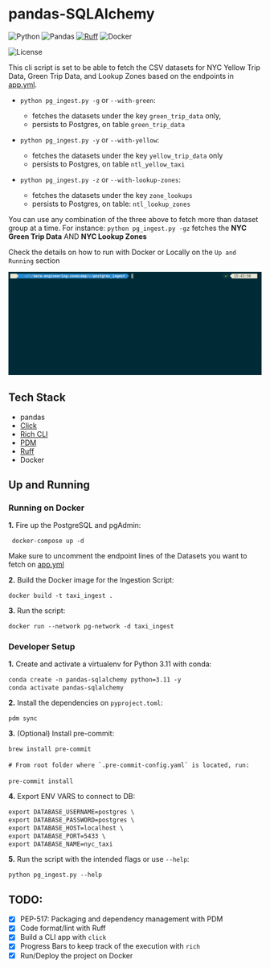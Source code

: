 # pandas-SQLAlchemy

![Python](https://img.shields.io/badge/Python-3.10_|_3.11-4B8BBE.svg?style=flat&logo=python&logoColor=FFD43B&labelColor=306998)
![Pandas](https://img.shields.io/badge/pandas-150458?style=flat&logo=pandas&logoColor=E70488&labelColor=150458)
[![Ruff](https://img.shields.io/endpoint?url=https://raw.githubusercontent.com/astral-sh/ruff/main/assets/badge/v2.json)](https://github.com/astral-sh/ruff)
![Docker](https://img.shields.io/badge/Docker-329DEE?style=flat&logo=docker&logoColor=white&labelColor=329DEE)

![License](https://img.shields.io/badge/license-CC--BY--SA--4.0-31393F?style=flat&logo=creativecommons&logoColor=black&labelColor=white)

This cli script is set to be able to fetch the CSV datasets for NYC Yellow Trip Data, Green Trip Data, and Lookup Zones
based on the endpoints in [app.yml](https://github.com/iobruno/data-engineering-zoomcamp/blob/master/week1/pandas_sqlalchemy/app.yml).

- `python pg_ingest.py -g` or `--with-green`:
  - fetches the datasets under the key `green_trip_data` only,
  - persists to Postgres, on table `green_trip_data`

- `python pg_ingest.py -y` or `--with-yellow`:
  - fetches the datasets under the key `yellow_trip_data` only
  - persists to Postgres, on table `ntl_yellow_taxi`

- `python pg_ingest.py -z` or `--with-lookup-zones`:
  - fetches the datasets under the key `zone_lookups`
  - persists to Postgres, on table: `ntl_lookup_zones`

You can use any combination of the three above to fetch more than dataset group at a time.
For instance: `python pg_ingest.py -gz` fetches the **NYC Green Trip Data** AND **NYC Lookup Zones**

Check the details on how to run with Docker or Locally on the `Up and Running` section

![data-eng-zoomcamp-postgres-ingest](https://github.com/iobruno/data-engineering-zoomcamp/blob/master/assets/week1_pg_ingest_cli.gif)


## Tech Stack
- pandas
- [Click](https://click.palletsprojects.com/en/latest/) 
- [Rich CLI](https://github.com/Textualize/rich)
- [PDM](https://pdm-project.org/latest/#installation)
- [Ruff](https://github.com/astral-sh/ruff)
- Docker


## Up and Running

### Running on Docker

**1.** Fire up the PostgreSQL and pgAdmin:
```shell
 docker-compose up -d
```

Make sure to uncomment the endpoint lines of the Datasets you want to
fetch on [app.yml](https://github.com/iobruno/data-engineering-zoomcamp/blob/master/week1/postgres_ingest/app.yml)

**2.** Build the Docker image for the Ingestion Script:
```shell
docker build -t taxi_ingest .
```

**3.** Run the script:
```shell
docker run --network pg-network -d taxi_ingest
```

### Developer Setup

**1.** Create and activate a virtualenv for Python 3.11 with conda:
```shell
conda create -n pandas-sqlalchemy python=3.11 -y
conda activate pandas-sqlalchemy
```

**2.** Install the dependencies on `pyproject.toml`:
```shell
pdm sync
```

**3.** (Optional) Install pre-commit:
```shell
brew install pre-commit

# From root folder where `.pre-commit-config.yaml` is located, run:

pre-commit install
```

**4.** Export ENV VARS to connect to DB:
```shell
export DATABASE_USERNAME=postgres \
export DATABASE_PASSWORD=postgres \
export DATABASE_HOST=localhost \
export DATABASE_PORT=5433 \
export DATABASE_NAME=nyc_taxi
```

**5.** Run the script with the intended flags or use `--help`:
```shell
python pg_ingest.py --help
```

## TODO:
- [x] PEP-517: Packaging and dependency management with PDM
- [x] Code format/lint with Ruff
- [x] Build a CLI app with `click`
- [x] Progress Bars to keep track of the execution with `rich`
- [x] Run/Deploy the project on Docker
